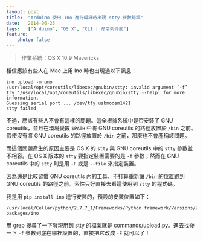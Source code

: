 ```yaml
---
layout: post
title:  "Arduino 使用 Ino 進行編譯時出現 stty 參數錯誤"
date:   2014-06-23
tags:   ["Arduino", "OS X", "CLI | 命令列介面"]
feature:
    photo: false
---
```


> 作業系統：OS X 10.9 Mavericks

相信應該有些人在 Mac 上用 Ino 時也出現過以下訊息：

```
ino upload -m uno
/usr/local/opt/coreutils/libexec/gnubin/stty: invalid argument ‘-f’
Try '/usr/local/opt/coreutils/libexec/gnubin/stty --help' for more information.
Guessing serial port ... /dev/tty.usbmodem1421
stty failed
```

不過，應該有些人不會有這樣的問題。這全根據系統中是否安裝了 GNU coreutils，並且在環境變數 `$PATH` 中將 GNU coreutils 的路徑放置於 `/bin` 之前。假使沒有將 GNU coreutils 的路徑放置於 `/bin` 之前，那麼也不會產稱該問題。

而這個問題產生的原因主要是 OS X 的 `stty` 與 GNU coreutils 中的 `stty` 參數並不相容。在 OS X 版本的 `stty` 要指定裝置需要的是 `-f` 參數；然而在 GNU coreutils 中的 `stty` 則是用 `-F` 或是 `--file` 來指定裝置。

因為還是比較習慣 GNU coreutils 內的工具，不打算重新讓 `/bin` 的位置跑到 GNU coreutils 的路徑之前。索性只好直接去看這使用到 `stty` 的程式碼。

我是用 `pip install ino` 進行安裝的，預設的安裝位置如下：

```
/usr/local/Cellar/python/2.7.7_1/Frameworks/Python.framework/Versions/2.7/lib/python2.7/site-packages/ino
```

用 grep 搜尋了一下發現用到 stty 的檔案就是 commands/upload.py。進去找後一下 `-f` 參數到底在哪裡設置的，直接把它改成 `-F` 就可以了！
